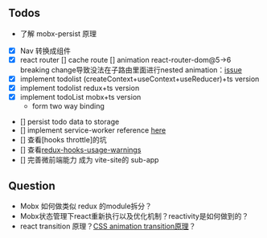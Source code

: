 ## Todos

* 了解 mobx-persist 原理
* [x] Nav 转换成组件
* [x] react router
    [] cache route
    [] animation react-router-dom@5->6 breaking change导致没法在子路由里面进行nested animation：[issue](https://github.com/remix-run/react-router/issues/7117)
* [x] implement todolist (createContext+useContext+useReducer)+ts version
* [x] implement todolist redux+ts version
* [x] implement todoList mobx+ts version
    * form two way binding
* [] persist todo data to storage
* [] implement service-worker reference [here](https://github.dev/jpmtrabbold/react-hooks-mobx-typescript-todo-list)
* [] 查看[hooks throttle]的坑
* [] 查看[redux-hooks-usage-warnings](https://react-redux.js.org/api/hooks#usage-warnings)
* [] 完善微前端能力 成为 vite-site的 sub-app
## Question

* Mobx 如何做类似 redux 的module拆分？
* Mobx状态管理下react重新执行以及优化机制？reactivity是如何做到的？
* react transition 原理？[CSS animation transition原理](https://www.jb51.net/css/348357.html)？
